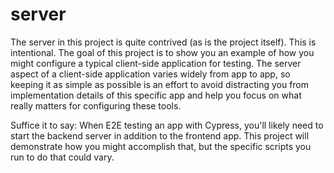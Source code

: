 # server

The server in this project is quite contrived (as is the project itself). This
is intentional. The goal of this project is to show you an example of how you
might configure a typical client-side application for testing. The server aspect
of a client-side application varies widely from app to app, so keeping it as
simple as possible is an effort to avoid distracting you from implementation
details of this specific app and help you focus on what really matters for
configuring these tools.

Suffice it to say: When E2E testing an app with Cypress, you'll likely need to
start the backend server in addition to the frontend app. This project will
demonstrate how you might accomplish that, but the specific scripts you run to
do that could vary.